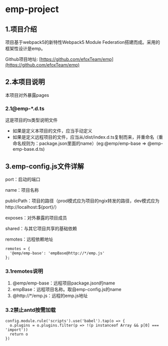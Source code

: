 # emp-project #

## 1.项目介绍 ##

项目基于webpack5的新特性Webpack5 Module Federation搭建而成。采用的框架性设计是emp。

Github项目地址: [https://github.com/efoxTeam/emp](https://github.com/efoxTeam/emp)

## 2.本项目说明 ##

本项目对外暴露pages

### 2.1@emp-*.d.ts
这是项目的ts类型说明文件

- 如果是定义本项目的文件，应当手动定义
- 如果是定义远程项目的文件，应当从/dist/index.d.ts复制而来，并重命名（重命名规则为：package.json里面的name）(eg:@emp/emp-base => @emp-emp-base.d.ts)

## 3.emp-config.js文件详解 ##

port：启动的端口

name：项目名称

publicPath：项目的路径（prod模式应为项目的ngix转发的路径，dev模式应为http://localhost:${port}/）

exposes：对外暴露的项目成员

shared：与其它项目共享的基础依赖

remotes：远程依赖地址

    remotes = {
      '@emp/emp-base': 'empBase@http://*/emp.js'
    };

### 3.1remotes说明

1. @emp/emp-base：远程项目package.json的name
2. empBase：远程项目名称。取自emp-config.js的name
3. @http://*/emp.js：远程的emp.js地址


### 3.2禁止antd按需加载
    config.module.rule('scripts').use('babel').tap(o => {
      o.plugins = o.plugins.filter(p => !(p instanceof Array && p[0] === 'import'))
      return o
    })